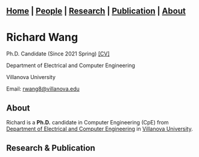 ## [Home](../) | [**People**](../people) | [Research](../research) | [Publication](../publication) | [About](../about) 

# Richard Wang
Ph.D. Candidate (Since 2021 Spring) [[CV]](../asset/rwang_cv.pdf)

Department of Electrical and Computer Engineering

Villanova University

Email: rwang8@villanova.edu 

## About
Richard is a **Ph.D.** candidate in Computer Engineering (CpE) from [Department of Electrical and Computer Engineering](https://www1.villanova.edu/villanova/engineering/departments/ece.html) in [Villanova University](https://www1.villanova.edu/). 
## Research & Publication
